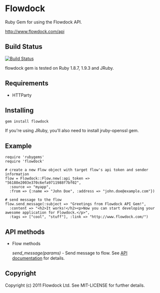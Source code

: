 # Flowdock

Ruby Gem for using the Flowdock API.

http://www.flowdock.com/api

## Build Status

[![Build Status](https://secure.travis-ci.org/flowdock/flowdock-api.png)](http://travis-ci.org/flowdock/flowdock-api)

flowdock gem is tested on Ruby 1.8.7, 1.9.3 and JRuby.

## Requirements

* HTTParty

## Installing

    gem install flowdock

If you're using JRuby, you'll also need to install jruby-openssl gem.

## Example

    require 'rubygems'
    require 'flowdock'

    # create a new Flow object with target flow's api token and sender information
    flow = Flowdock::Flow.new(:api_token => "56188e2003e370c6efa9711988f7bf02", 
      :source => "myapp", 
      :from => {:name => "John Doe", :address => "john.doe@example.com"})

    # send message to the flow
    flow.send_message(:subject => "Greetings from Flowdock API Gem!", 
      :content => "<h2>It works!</h2><p>Now you can start developing your awesome application for Flowdock.</p>", 
      :tags => ["cool", "stuff"], :link => "http://www.flowdock.com/")
 
## API methods

* Flow methods

  *send_message(params)* - Send message to flow. See [API documentation](http://www.flowdock.com/help/api_documentation) for details. 


## Copyright

Copyright (c) 2011 Flowdock Ltd. See MIT-LICENSE for further details.
